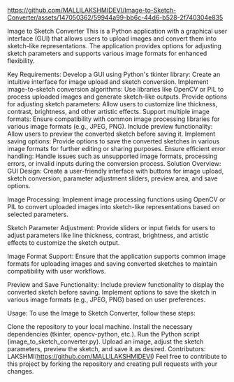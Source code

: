 

https://github.com/MALLILAKSHMIDEVI/Image-to-Sketch-Converter/assets/147050362/59944a99-bb6c-44d6-b528-2f740304e835





Image to Sketch Converter
This is a Python application with a graphical user interface (GUI) that allows users to upload images and convert them into sketch-like representations. The application provides options for adjusting sketch parameters and supports various image formats for enhanced flexibility.

Key Requirements:
Develop a GUI using Python's tkinter library: Create an intuitive interface for image upload and sketch conversion.
Implement image-to-sketch conversion algorithms: Use libraries like OpenCV or PIL to process uploaded images and generate sketch-like outputs.
Provide options for adjusting sketch parameters: Allow users to customize line thickness, contrast, brightness, and other artistic effects.
Support multiple image formats: Ensure compatibility with common image processing libraries for various image formats (e.g., JPEG, PNG).
Include preview functionality: Allow users to preview the converted sketch before saving it.
Implement saving options: Provide options to save the converted sketches in various image formats for further editing or sharing purposes.
Ensure efficient error handling: Handle issues such as unsupported image formats, processing errors, or invalid inputs during the conversion process.
Solution Overview:
GUI Design:
Create a user-friendly interface with buttons for image upload, sketch conversion, parameter adjustment sliders, preview area, and save options.

Image Processing:
Implement image processing functions using OpenCV or PIL to convert uploaded images into sketch-like representations based on selected parameters.

Sketch Parameter Adjustment:
Provide sliders or input fields for users to adjust parameters like line thickness, contrast, brightness, and artistic effects to customize the sketch output.

Image Format Support:
Ensure that the application supports common image formats for uploading images and saving converted sketches to maintain compatibility with user workflows.

Preview and Save Functionality:
Include preview functionality to display the converted sketch before saving. Implement options to save the sketch in various image formats (e.g., JPEG, PNG) based on user preferences.

Usage:
To use the Image to Sketch Converter, follow these steps:

Clone the repository to your local machine.
Install the necessary dependencies (tkinter, opencv-python, etc.).
Run the Python script (image_to_sketch_converter.py).
Upload an image, adjust the sketch parameters, preview the sketch, and save it as desired.
Contributors:
LAKSHMI(https://github.com/MALLILAKSHMIDEVI)
Feel free to contribute to this project by forking the repository and creating pull requests with your changes.
